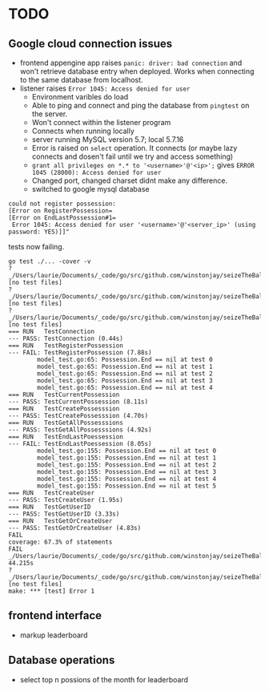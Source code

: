 # TODO

## Google cloud connection issues
* frontend appengine app raises `panic: driver: bad connection` and won't retrieve database entry when deployed. Works when connecting to the same database from localhost.
* listener raises `Error 1045: Access denied for user`
    - Environment varibles do load
    - Able to ping and connect and ping the database from `pingtest` on the server.
    - Won't connect within the listener program
    - Connects when running locally
    - server running MySQL version 5.7; local 5.7.16
    - Error is raised on `select` operation. It connects (or maybe lazy connects and dosen't fail until we try and access something)
    - `grant all privileges on *.* to '<username>'@'<ip>';` gives `ERROR 1045 (28000): Access denied for user`
    - Changed port, changed charset didnt make any difference.
    - switched to google mysql database
```
could not register possession:
[Error on RegisterPossession=
[Error on EndLastPossession#1=
 Error 1045: Access denied for user '<username>'@'<server_ip>' (using password: YES)]]"
```

tests now failing.
```
go test ./... -cover -v
?       _/Users/laurie/Documents/_code/go/src/github.com/winstonjay/seizeTheBall/frontend       [no test files]
?       _/Users/laurie/Documents/_code/go/src/github.com/winstonjay/seizeTheBall/listener       [no test files]
?       _/Users/laurie/Documents/_code/go/src/github.com/winstonjay/seizeTheBall/logger [no test files]
=== RUN   TestConnection
--- PASS: TestConnection (0.44s)
=== RUN   TestRegisterPossession
--- FAIL: TestRegisterPossession (7.88s)
        model_test.go:65: Possession.End == nil at test 0
        model_test.go:65: Possession.End == nil at test 1
        model_test.go:65: Possession.End == nil at test 2
        model_test.go:65: Possession.End == nil at test 3
        model_test.go:65: Possession.End == nil at test 4
=== RUN   TestCurrentPossession
--- PASS: TestCurrentPossession (8.11s)
=== RUN   TestCreatePossesssion
--- PASS: TestCreatePossesssion (4.70s)
=== RUN   TestGetAllPossesssions
--- PASS: TestGetAllPossesssions (4.92s)
=== RUN   TestEndLastPoessession
--- FAIL: TestEndLastPoessession (8.05s)
        model_test.go:155: Possession.End == nil at test 0
        model_test.go:155: Possession.End == nil at test 1
        model_test.go:155: Possession.End == nil at test 2
        model_test.go:155: Possession.End == nil at test 3
        model_test.go:155: Possession.End == nil at test 4
        model_test.go:155: Possession.End == nil at test 5
=== RUN   TestCreateUser
--- PASS: TestCreateUser (1.95s)
=== RUN   TestGetUserID
--- PASS: TestGetUserID (3.33s)
=== RUN   TestGetOrCreateUser
--- PASS: TestGetOrCreateUser (4.83s)
FAIL
coverage: 67.3% of statements
FAIL    _/Users/laurie/Documents/_code/go/src/github.com/winstonjay/seizeTheBall/model  44.215s
?       _/Users/laurie/Documents/_code/go/src/github.com/winstonjay/seizeTheBall/ping   [no test files]
make: *** [test] Error 1
```

## frontend interface
* markup leaderboard

## Database operations
* select top n possions of the month for leaderboard